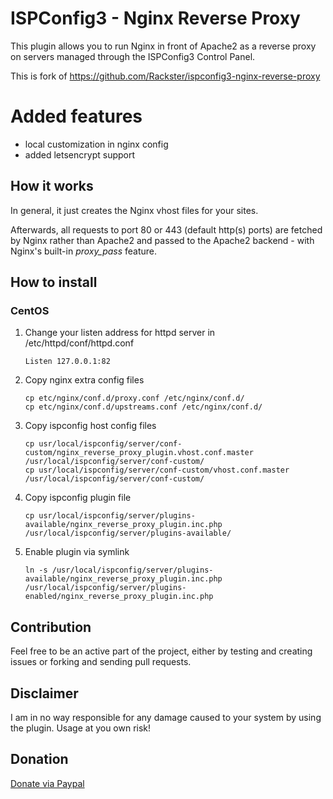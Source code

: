 # ISPConfig3 - Nginx Reverse Proxy

This plugin allows you to run Nginx in front of Apache2 as a reverse proxy on servers managed through the ISPConfig3 Control Panel.

This is fork of https://github.com/Rackster/ispconfig3-nginx-reverse-proxy

# Added features

- local customization in nginx config
- added letsencrypt support

## How it works

In general, it just creates the Nginx vhost files for your sites.

Afterwards, all requests to port 80 or 443 (default http(s) ports) are fetched by Nginx rather than Apache2 and passed to the Apache2 backend - with Nginx's built-in *proxy_pass* feature.

## How to install

### CentOS

1. Change your listen address for httpd server in /etc/httpd/conf/httpd.conf

	```
	Listen 127.0.0.1:82
	```

2. Copy nginx extra config files

	```
	cp etc/nginx/conf.d/proxy.conf /etc/nginx/conf.d/
	cp etc/nginx/conf.d/upstreams.conf /etc/nginx/conf.d/
	```

3. Copy ispconfig host config files

	```
	cp usr/local/ispconfig/server/conf-custom/nginx_reverse_proxy_plugin.vhost.conf.master /usr/local/ispconfig/server/conf-custom/
	cp usr/local/ispconfig/server/conf-custom/vhost.conf.master /usr/local/ispconfig/server/conf-custom/
	```

4. Copy ispconfig plugin file

	```
	cp usr/local/ispconfig/server/plugins-available/nginx_reverse_proxy_plugin.inc.php /usr/local/ispconfig/server/plugins-available/
	```

5. Enable plugin via symlink

	```
	ln -s /usr/local/ispconfig/server/plugins-available/nginx_reverse_proxy_plugin.inc.php /usr/local/ispconfig/server/plugins-enabled/nginx_reverse_proxy_plugin.inc.php
	```

## Contribution

Feel free to be an active part of the project, either by testing and creating issues or forking and sending pull requests.

## Disclaimer

I am in no way responsible for any damage caused to your system by using the plugin.
Usage at you own risk!

## Donation

[Donate via Paypal](https://www.paypal.com/cgi-bin/webscr?cmd=_donations&business=V44LFF7R79DS4&lc=CH&item_name=Rackster%20Internet%20Services&item_number=ispconfig3%2dnginx%2dreverse%2dproxy&no_note=0&cn=Mitteilung%3a&no_shipping=1&rm=1&return=https%3a%2f%2fgithub%2ecom%2fRackster%2fispconfig3%2dnginx%2dreverse%2dproxy&currency_code=CHF&bn=PP%2dDonationsBF%3abtn_donate_SM%2egif%3aNonHosted)
